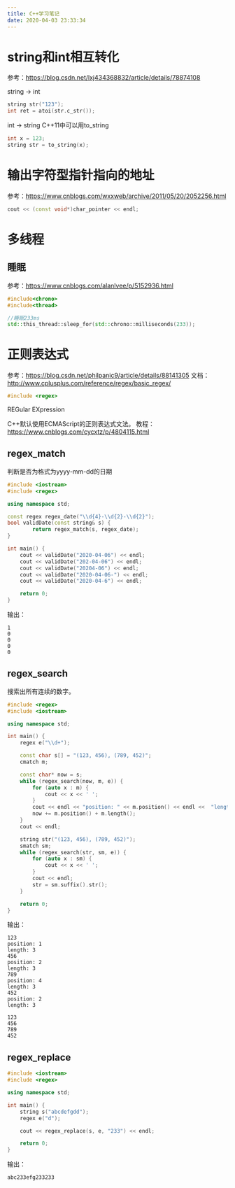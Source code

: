 ```yaml
---
title: C++学习笔记
date: 2020-04-03 23:33:34
---
```


# string和int相互转化
参考：<https://blog.csdn.net/lxj434368832/article/details/78874108>

string -> int
```cpp
string str("123");
int ret = atoi(str.c_str());
```

int -> string
C++11中可以用to_string
```cpp
int x = 123;
string str = to_string(x);
```

# 输出字符型指针指向的地址
参考：<https://www.cnblogs.com/wxxweb/archive/2011/05/20/2052256.html>
```cpp
cout << (const void*)char_pointer << endl;
```

# 多线程
## 睡眠
参考：<https://www.cnblogs.com/alanlvee/p/5152936.html>
```cpp
#include<chrono>
#include<thread>
```
```cpp
//睡眠233ms
std::this_thread::sleep_for(std::chrono::milliseconds(233));
```

# 正则表达式
参考：<https://blog.csdn.net/philpanic9/article/details/88141305>
文档：<http://www.cplusplus.com/reference/regex/basic_regex/>

```cpp
#include <regex>
```
REGular EXpression

C++默认使用ECMAScript的正则表达式文法。
教程：<https://www.cnblogs.com/cycxtz/p/4804115.html>

## regex_match
判断是否为格式为yyyy-mm-dd的日期
```cpp
#include <iostream>
#include <regex>

using namespace std;

const regex regex_date("\\d{4}-\\d{2}-\\d{2}");
bool validDate(const string& s) {
	    return regex_match(s, regex_date);
}

int main() {
	cout << validDate("2020-04-06") << endl;
	cout << validDate("202-04-06") << endl;
	cout << validDate("20204-06") << endl;
	cout << validDate("2020-04-06-") << endl;
	cout << validDate("2020-04-6") << endl;

	return 0;
}
```
输出：
```
1
0
0
0
0
```
## regex_search
搜索出所有连续的数字。
```cpp
#include <regex>
#include <iostream>

using namespace std;

int main() {
	regex e("\\d+");

	const char s[] = "(123, 456), (789, 452)";
	cmatch m;

	const char* now = s;
	while (regex_search(now, m, e)) {
		for (auto x : m) {
			cout << x << ' ';
		}
		cout << endl << "position: " << m.position() << endl <<  "length: " << m.length() << endl;
		now += m.position() + m.length();
	}
	cout << endl;

	string str("(123, 456), (789, 452)");
	smatch sm;
	while (regex_search(str, sm, e)) {
		for (auto x : sm) {
			cout << x << ' ';
		}
		cout << endl;
		str = sm.suffix().str();
	}

	return 0;
}
```
输出：
```
123 
position: 1
length: 3
456 
position: 2
length: 3
789 
position: 4
length: 3
452 
position: 2
length: 3

123 
456 
789 
452
```
## regex_replace
```cpp
#include <iostream>
#include <regex>

using namespace std;

int main() {
	string s("abcdefgdd");
	regex e("d");

	cout << regex_replace(s, e, "233") << endl;

	return 0;
}
```
输出：
```
abc233efg233233
```
